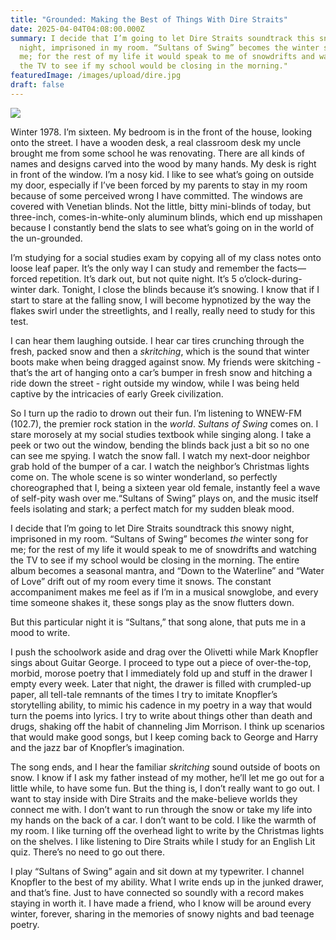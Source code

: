 ```yaml
---
title: "Grounded: Making the Best of Things With Dire Straits"
date: 2025-04-04T04:08:00.000Z
summary: I decide that I’m going to let Dire Straits soundtrack this snowy
  night, imprisoned in my room. “Sultans of Swing” becomes the winter song for
  me; for the rest of my life it would speak to me of snowdrifts and watching
  the TV to see if my school would be closing in the morning."
featuredImage: /images/upload/dire.jpg
draft: false
---
```

![](/images/upload/dire.jpg)

Winter 1978. I’m sixteen. My bedroom is in the front of the house, looking onto the street. I have a wooden desk, a real classroom desk my uncle brought me from some school he was renovating. There are all kinds of names and designs carved into the wood by many hands. My desk is right in front of the window. I’m a nosy kid. I like to see what’s going on outside my door, especially if I’ve been forced by my parents to stay in my room because of some perceived wrong I have committed. The windows are covered with Venetian blinds. Not the little, bitty mini-blinds of today, but three-inch, comes-in-white-only aluminum blinds, which end up misshapen because I constantly bend the slats to see what’s going on in the world of the un-grounded.

I’m studying for a social studies exam by copying all of my class notes onto loose leaf paper. It’s the only way I can study and remember the facts—forced repetition. It’s dark out, but not quite night. It’s 5 o’clock-during-winter dark. Tonight, I close the blinds because it’s snowing. I know that if I start to stare at the falling snow, I will become hypnotized by the way the flakes swirl under the streetlights, and I really, really need to study for this test.

I can hear them laughing outside. I hear car tires crunching through the fresh, packed snow and then a *skritching*, which is the sound that winter boots make when being dragged against snow. My friends were skitching - that’s the art of hanging onto a car’s bumper in fresh snow and hitching a ride down the street - right outside my window, while I was being held captive by the intricacies of early Greek civilization.

So I turn up the radio to drown out their fun. I’m listening to WNEW-FM (102.7), the premier rock station in the *world*. *Sultans of Swing* comes on. I stare morosely at my social studies textbook while singing along. I take a peek or two out the window, bending the blinds back just a bit so no one can see me spying. I watch the snow fall. I watch my next-door neighbor grab hold of the bumper of a car. I watch the neighbor’s Christmas lights come on. The whole scene is so winter wonderland, so perfectly choreographed that I, being a sixteen year old female, instantly feel a wave of self-pity wash over me.“Sultans of Swing” plays on, and the music itself feels isolating and stark; a perfect match for my sudden bleak mood.

I decide that I’m going to let Dire Straits soundtrack this snowy night, imprisoned in my room. “Sultans of Swing” becomes *the* winter song for me; for the rest of my life it would speak to me of snowdrifts and watching the TV to see if my school would be closing in the morning. The entire album becomes a seasonal mantra, and “Down to the Waterline” and “Water of Love” drift out of my room every time it snows. The constant accompaniment makes me feel as if I’m in a musical snowglobe, and every time someone shakes it, these songs play as the snow flutters down.

But this particular night it is “Sultans,” that song alone, that puts me in a mood to write.

I push the schoolwork aside and drag over the Olivetti while Mark Knopfler sings about Guitar George. I proceed to type out a piece of over-the-top, morbid, morose poetry that I immediately fold up and stuff in the drawer I empty every week. Later that night, the drawer is filled with crumpled-up paper, all tell-tale remnants of the times I try to imitate Knopfler’s storytelling ability, to mimic his cadence in my poetry in a way that would turn the poems into lyrics. I try to write about things other than death and drugs, shaking off the habit of channeling Jim Morrison. I think up scenarios that would make good songs, but I keep coming back to George and Harry and the jazz bar of Knopfler’s imagination.

The song ends, and I hear the familiar *skritching* sound outside of boots on snow. I know if I ask my father instead of my mother, he’ll let me go out for a little while, to have some fun. But the thing is, I don’t really want to go out. I want to stay inside with Dire Straits and the make-believe worlds they connect me with. I don’t want to run through the snow or take my life into my hands on the back of a car. I don’t want to be cold. I like the warmth of my room. I like turning off the overhead light to write by the Christmas lights on the shelves. I like listening to Dire Straits while I study for an English Lit quiz. There’s no need to go out there. 

I play “Sultans of Swing” again and sit down at my typewriter. I channel Knopfler to the best of my ability. What I write ends up in the junked drawer, and that’s fine. Just to have connected so soundly with a record makes staying in worth it. I have made a friend, who I know will be around every winter, forever, sharing in the memories of snowy nights and bad teenage poetry.
